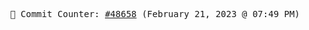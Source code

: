 <p align="center">
    <samp>
        📮 Commit Counter: <a href="https://github.com/Javascript-void0/Javascript-void0/commits/main">#48658</a> (February 21, 2023 @ 07:49 PM)
    </samp>
</p>